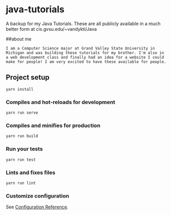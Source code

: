 # java-tutorials
A backup for my Java Tutorials. These are all publicly available in a much better form at cis.gvsu.edu/~vandykti/Java

##about me
```
I am a Computer Science major at Grand Valley State University in Michigan and was building these tutorials for my brother. I'm also in a web development class and finally had an idea for a website I could make for people! I am very excited to have these available for people. 
```

## Project setup
```
yarn install
```

### Compiles and hot-reloads for development
```
yarn run serve
```

### Compiles and minifies for production
```
yarn run build
```

### Run your tests
```
yarn run test
```

### Lints and fixes files
```
yarn run lint
```

### Customize configuration
See [Configuration Reference](https://cli.vuejs.org/config/).
